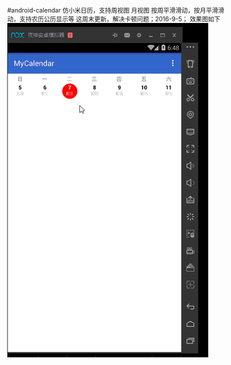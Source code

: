 #android-calendar
仿小米日历，支持周视图 月视图
按周平滑滑动，按月平滑滑动，支持农历公历显示等
这周末更新，解决卡顿问题；2016-9-5；
效果图如下
![alt text](calendar.gif)

